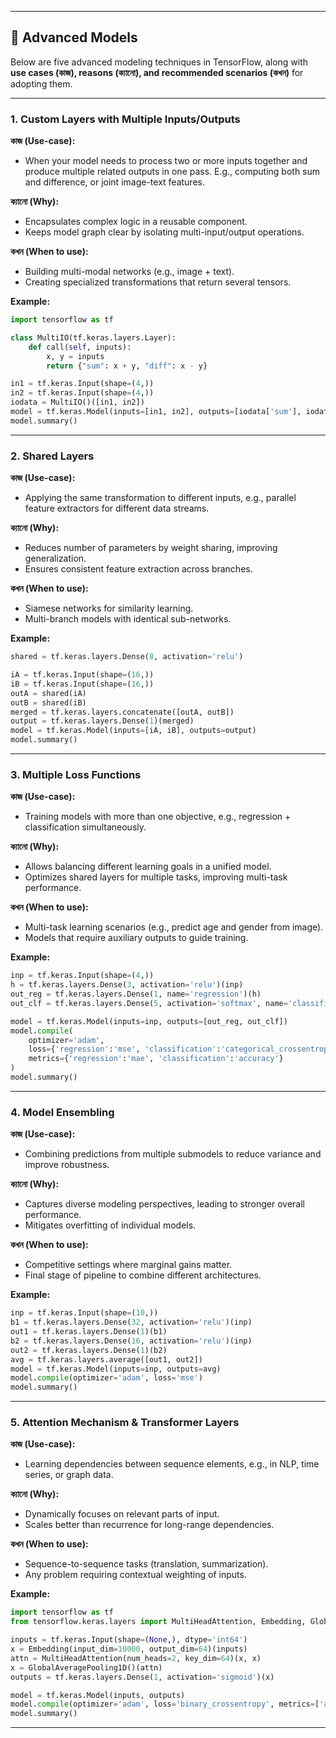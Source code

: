 
---

## 🧠 Advanced Models

Below are five advanced modeling techniques in TensorFlow, along with **use cases (কাজ), reasons (ক্যানো), and recommended scenarios (কখন)** for adopting them.

---

### 1. Custom Layers with Multiple Inputs/Outputs

**কাজ (Use-case):**

* When your model needs to process two or more inputs together and produce multiple related outputs in one pass. E.g., computing both sum and difference, or joint image-text features.

**ক্যানো (Why):**

* Encapsulates complex logic in a reusable component.
* Keeps model graph clear by isolating multi-input/output operations.

**কখন (When to use):**

* Building multi-modal networks (e.g., image + text).
* Creating specialized transformations that return several tensors.

**Example:**

```python
import tensorflow as tf

class MultiIO(tf.keras.layers.Layer):
    def call(self, inputs):
        x, y = inputs
        return {"sum": x + y, "diff": x - y}

in1 = tf.keras.Input(shape=(4,))
in2 = tf.keras.Input(shape=(4,))
iodata = MultiIO()([in1, in2])
model = tf.keras.Model(inputs=[in1, in2], outputs=[iodata['sum'], iodata['diff']])
model.summary()
```

---

### 2. Shared Layers

**কাজ (Use-case):**

* Applying the same transformation to different inputs, e.g., parallel feature extractors for different data streams.

**ক্যানো (Why):**

* Reduces number of parameters by weight sharing, improving generalization.
* Ensures consistent feature extraction across branches.

**কখন (When to use):**

* Siamese networks for similarity learning.
* Multi-branch models with identical sub-networks.

**Example:**

```python
shared = tf.keras.layers.Dense(8, activation='relu')

iA = tf.keras.Input(shape=(16,))
iB = tf.keras.Input(shape=(16,))
outA = shared(iA)
outB = shared(iB)
merged = tf.keras.layers.concatenate([outA, outB])
output = tf.keras.layers.Dense(1)(merged)
model = tf.keras.Model(inputs=[iA, iB], outputs=output)
model.summary()
```

---

### 3. Multiple Loss Functions

**কাজ (Use-case):**

* Training models with more than one objective, e.g., regression + classification simultaneously.

**ক্যানো (Why):**

* Allows balancing different learning goals in a unified model.
* Optimizes shared layers for multiple tasks, improving multi-task performance.

**কখন (When to use):**

* Multi-task learning scenarios (e.g., predict age and gender from image).
* Models that require auxiliary outputs to guide training.

**Example:**

```python
inp = tf.keras.Input(shape=(4,))
h = tf.keras.layers.Dense(3, activation='relu')(inp)
out_reg = tf.keras.layers.Dense(1, name='regression')(h)
out_clf = tf.keras.layers.Dense(5, activation='softmax', name='classification')(h)

model = tf.keras.Model(inputs=inp, outputs=[out_reg, out_clf])
model.compile(
    optimizer='adam',
    loss={'regression':'mse', 'classification':'categorical_crossentropy'},
    metrics={'regression':'mae', 'classification':'accuracy'}
)
model.summary()
```

---

### 4. Model Ensembling

**কাজ (Use-case):**

* Combining predictions from multiple submodels to reduce variance and improve robustness.

**ক্যানো (Why):**

* Captures diverse modeling perspectives, leading to stronger overall performance.
* Mitigates overfitting of individual models.

**কখন (When to use):**

* Competitive settings where marginal gains matter.
* Final stage of pipeline to combine different architectures.

**Example:**

```python
inp = tf.keras.Input(shape=(10,))
b1 = tf.keras.layers.Dense(32, activation='relu')(inp)
out1 = tf.keras.layers.Dense(1)(b1)
b2 = tf.keras.layers.Dense(16, activation='relu')(inp)
out2 = tf.keras.layers.Dense(1)(b2)
avg = tf.keras.layers.average([out1, out2])
model = tf.keras.Model(inputs=inp, outputs=avg)
model.compile(optimizer='adam', loss='mse')
model.summary()
```

---

### 5. Attention Mechanism & Transformer Layers

**কাজ (Use-case):**

* Learning dependencies between sequence elements, e.g., in NLP, time series, or graph data.

**ক্যানো (Why):**

* Dynamically focuses on relevant parts of input.
* Scales better than recurrence for long-range dependencies.

**কখন (When to use):**

* Sequence-to-sequence tasks (translation, summarization).
* Any problem requiring contextual weighting of inputs.

**Example:**

```python
import tensorflow as tf
from tensorflow.keras.layers import MultiHeadAttention, Embedding, GlobalAveragePooling1D

inputs = tf.keras.Input(shape=(None,), dtype='int64')
x = Embedding(input_dim=10000, output_dim=64)(inputs)
attn = MultiHeadAttention(num_heads=2, key_dim=64)(x, x)
x = GlobalAveragePooling1D()(attn)
outputs = tf.keras.layers.Dense(1, activation='sigmoid')(x)

model = tf.keras.Model(inputs, outputs)
model.compile(optimizer='adam', loss='binary_crossentropy', metrics=['accuracy'])
model.summary()
```

---
